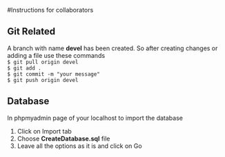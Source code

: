 #Instructions for collaborators
## Git Related
A branch with name **devel** has been created.
So after creating changes or adding a file use these commands<br>
`$ git pull origin devel`<br>
`$ git add .`<br>
`$ git commit -m "your message"`<br>
`$ git push origin devel`<br>

## Database 
In phpmyadmin page of your localhost to import the database<br>

1. Click on Import tab<br>
2. Choose **CreateDatabase.sql** file<br>
3. Leave all the options as it is and click on Go<br>
